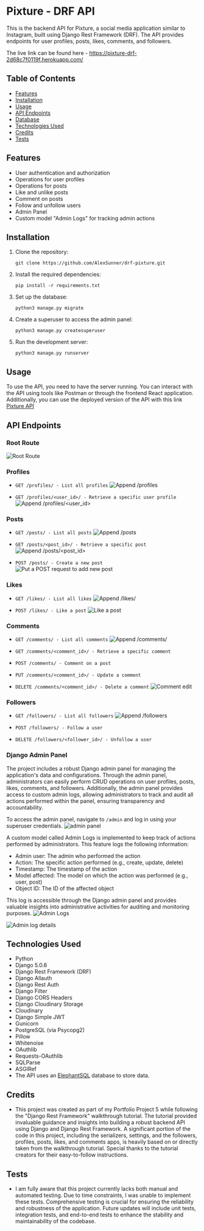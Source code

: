 # Pixture - DRF API
This is the backend API for Pixture, a social media application similar to Instagram, built using Django Rest Framework (DRF). The API provides endpoints for user profiles, posts, likes, comments, and followers.

The live link can be found here - <https://pixture-drf-2d68c7f0119f.herokuapp.com/>

## Table of Contents

- [Features](##features)
- [Installation](##installation)
- [Usage](##usage)
- [API Endpoints](##api-endpoints)
- [Database](##database)
- [Technologies Used](##technologies-used)
- [Credits](##credits)
- [Tests](##tests)

## Features

- User authentication and authorization
- Operations for user profiles
- Operations for posts
- Like and unlike posts
- Comment on posts
- Follow and unfollow users
- Admin Panel
- Custom model "Admin Logs" for tracking admin actions

## Installation

1. Clone the repository:
   ```
   git clone https://github.com/AlexSunner/drf-pixture.git

2. Install the required dependencies:
    ```
    pip install -r requirements.txt

3. Set up the database:
    ```
    python3 manage.py migrate

4. Create a superuser to access the admin panel:
    ```
    python3 manage.py createsuperuser

5. Run the development server:
    ```
    python3 manage.py runserver

## Usage
To use the API, you need to have the server running. You can interact with the API using tools like Postman or through the frontend React application.
Additionally, you can use the deployed version of the API with this link [Pixture API](https://pixture-drf-2d68c7f0119f.herokuapp.com/)

## API Endpoints
### Root Route
![Root Route](https://github.com/AlexSunner/drf-pixture/blob/main/readme_images/rootroute.jpg?raw=true)
### Profiles
* `GET /profiles/ - List all profiles`
![Append /profiles](https://github.com/AlexSunner/drf-pixture/blob/main/readme_images/appendprofiles.jpg?raw=true)

* `GET /profiles/<user_id>/ - Retrieve a specific user profile`
![Append /profiles/<user_id>](https://github.com/AlexSunner/drf-pixture/blob/main/readme_images/appendid.jpg?raw=true)


### Posts
* `GET /posts/ - List all posts`
![Append /posts](https://github.com/AlexSunner/drf-pixture/blob/main/readme_images/appendposts.jpg?raw=true)

* `GET /posts/<post_id>/ - Retrieve a specific post`
![Append /posts/<post_id>](https://github.com/AlexSunner/drf-pixture/blob/main/readme_images/appendpostsid.jpg?raw=true)

* `POST /posts/ - Create a new post`
![Put a POST request to add new post](https://github.com/AlexSunner/drf-pixture/blob/main/readme_images/putpost.jpg?raw=true)


### Likes
* `GET /likes/ - List all likes`
![Append /likes/](https://github.com/AlexSunner/drf-pixture/blob/main/readme_images/appendlikes.jpg?raw=true)

* `POST /likes/ - Like a post`
![Like a post](https://github.com/AlexSunner/drf-pixture/blob/main/readme_images/putlike.jpg?raw=true)


### Comments
* `GET /comments/ - List all comments`
![Append /comments/](https://github.com/AlexSunner/drf-pixture/blob/main/readme_images/appendcomments.jpg?raw=true)

* `GET /comments/<comment_id>/ - Retrieve a specific comment`

* `POST /comments/ - Comment on a post`

* `PUT /comments/<comment_id>/ - Update a comment`

* `DELETE /comments/<comment_id>/ - Delete a comment`
![Comment edit](https://github.com/AlexSunner/drf-pixture/blob/main/readme_images/putcomment.jpg?raw=true)

### Followers
* `GET /followers/ - List all followers`
![Append /followers](https://github.com/AlexSunner/drf-pixture/blob/main/readme_images/appendfollowers.jpg?raw=true)

* `POST /followers/ - Follow a user`

* `DELETE /followers/<follower_id>/ - Unfollow a user`

### Django Admin Panel
The project includes a robust Django admin panel for managing the application's data and configurations. Through the admin panel, administrators can easily perform CRUD operations on user profiles, posts, likes, comments, and followers. Additionally, the admin panel provides access to custom admin logs, allowing administrators to track and audit all actions performed within the panel, ensuring transparency and accountability.

To access the admin panel, navigate to `/admin` and log in using your superuser credentials.
![admin panel](https://github.com/AlexSunner/drf-pixture/blob/main/readme_images/adminsite.jpg?raw=true)

A custom model called Admin Logs is implemented to keep track of actions performed by administrators.
This feature logs the following information:

* Admin user: The admin who performed the action
* Action: The specific action performed (e.g., create, update, delete)
* Timestamp: The timestamp of the action
* Model affected: The model on which the action was performed (e.g., user, post)
* Object ID: The ID of the affected object

This log is accessible through the Django admin panel and provides valuable insights into administrative activities for auditing and monitoring purposes.
![Admin Logs](https://github.com/AlexSunner/drf-pixture/blob/main/readme_images/adminlog.jpg?raw=true)

![Admin log details](https://github.com/AlexSunner/drf-pixture/blob/main/readme_images/adminlogdetails.jpg?raw=true)


## Technologies Used
- Python
- Django 5.0.6
- Django Rest Framework (DRF)
- Django Allauth
- Django Rest Auth
- Django Filter
- Django CORS Headers
- Django Cloudinary Storage
- Cloudinary
- Django Simple JWT
- Gunicorn
- PostgreSQL (via Psycopg2)
- Pillow
- Whitenoise
- OAuthlib
- Requests-OAuthlib
- SQLParse
- ASGIRef
- The API uses an [ElephantSQL](https://www.elephantsql.com/) database to store data.

## Credits
- This project was created as part of my Portfolio Project 5 while following the "Django Rest Framework" walkthrough tutorial. The tutorial provided invaluable guidance and insights into building a robust backend API using Django and Django Rest Framework. A significant portion of the code in this project, including the serializers, settings, and the followers, profiles, posts, likes, and comments apps, is heavily based on or directly taken from the walkthrough tutorial. Special thanks to the tutorial creators for their easy-to-follow instructions.

## Tests
- I am fully aware that this project currently lacks both manual and automated testing. Due to time constraints, I was unable to implement these tests. Comprehensive testing is crucial for ensuring the reliability and robustness of the application. Future updates will include unit tests, integration tests, and end-to-end tests to enhance the stability and maintainability of the codebase.


